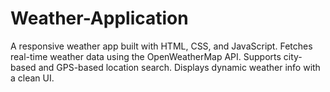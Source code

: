 # Weather-Application
A responsive weather app built with HTML, CSS, and JavaScript. Fetches real-time weather data using the OpenWeatherMap API. Supports city-based and GPS-based location search. Displays dynamic weather info with a clean UI.
